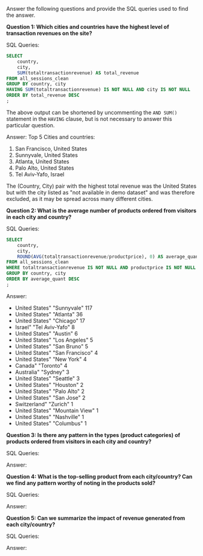 Answer the following questions and provide the SQL queries used to find the answer.

    
**Question 1: Which cities and countries have the highest level of transaction revenues on the site?**


SQL Queries:
```sql
SELECT
	country,
	city,
	SUM(totaltransactionrevenue) AS total_revenue
FROM all_sessions_clean
GROUP BY country, city
HAVING SUM(totaltransactionrevenue) IS NOT NULL AND city IS NOT NULL
ORDER BY total_revenue DESC
;
```
The above output can be shortened by uncommenting the ```AND SUM()``` statement in the ```HAVING``` clause, but is not necessary to answer this particular question.  

Answer: Top 5 Cities and countries:

1. San Francisco, United States 
2. Sunnyvale, United States
3. Atlanta, United States
4. Palo Alto, United States
5. Tel Aviv-Yafo, Israel

The (Country, City) pair with the highest total revenue was the United States but with the city listed as "not available in demo dataset" and was therefore excluded, as it may be spread across many different cities. 


**Question 2: What is the average number of products ordered from visitors in each city and country?**


SQL Queries:
```sql
SELECT
	country,
	city,
	ROUND(AVG(totaltransactionrevenue/productprice), 0) AS average_quant
FROM all_sessions_clean 
WHERE totaltransactionrevenue IS NOT NULL AND productprice IS NOT NULL AND city IS NOT NULL
GROUP BY country, city
ORDER BY average_quant DESC
;
```
Answer:
- United States"	"Sunnyvale"	117
- United States"	"Atlanta"	36
- United States"	"Chicago"	17
- Israel"	"Tel Aviv-Yafo"	8
- United States"	"Austin"	6
- United States"	"Los Angeles"	5
- United States"	"San Bruno"	5
- United States"	"San Francisco"	4
- United States"	"New York"	4
- Canada"	"Toronto"	4
- Australia"	"Sydney"	3
- United States"	"Seattle"	3
- United States"	"Houston"	2
- United States"	"Palo Alto"	2
- United States"	"San Jose"	2
- Switzerland"	"Zurich"	1
- United States"	"Mountain View"	1
- United States"	"Nashville"	1
- United States"	"Columbus"	1




**Question 3: Is there any pattern in the types (product categories) of products ordered from visitors in each city and country?**


SQL Queries:



Answer:





**Question 4: What is the top-selling product from each city/country? Can we find any pattern worthy of noting in the products sold?**


SQL Queries:



Answer:





**Question 5: Can we summarize the impact of revenue generated from each city/country?**

SQL Queries:



Answer:







